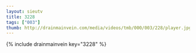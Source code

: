 ```yaml
--- 
layout: sieutv
title: 3228
tags: ["003"]
thumb: http://drainmainvein.com/media/videos/tmb/000/003/228/player.jpg
---
```

{% include drainmainvein key="3228" %} 
